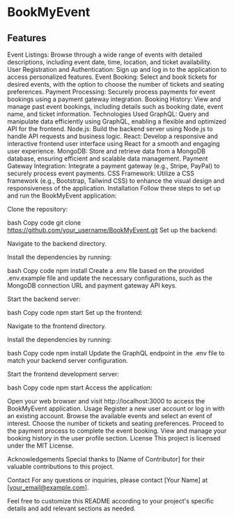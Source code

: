 # BookMyEvent

## Features
Event Listings: Browse through a wide range of events with detailed descriptions, including event date, time, location, and ticket availability.
User Registration and Authentication: Sign up and log in to the application to access personalized features.
Event Booking: Select and book tickets for desired events, with the option to choose the number of tickets and seating preferences.
Payment Processing: Securely process payments for event bookings using a payment gateway integration.
Booking History: View and manage past event bookings, including details such as booking date, event name, and ticket information.
Technologies Used
GraphQL: Query and manipulate data efficiently using GraphQL, enabling a flexible and optimized API for the frontend.
Node.js: Build the backend server using Node.js to handle API requests and business logic.
React: Develop a responsive and interactive frontend user interface using React for a smooth and engaging user experience.
MongoDB: Store and retrieve data from a MongoDB database, ensuring efficient and scalable data management.
Payment Gateway Integration: Integrate a payment gateway (e.g., Stripe, PayPal) to securely process event payments.
CSS Framework: Utilize a CSS framework (e.g., Bootstrap, Tailwind CSS) to enhance the visual design and responsiveness of the application.
Installation
Follow these steps to set up and run the BookMyEvent application:

Clone the repository:

bash
Copy code
git clone https://github.com/your_username/BookMyEvent.git
Set up the backend:

Navigate to the backend directory.

Install the dependencies by running:

bash
Copy code
npm install
Create a .env file based on the provided .env.example file and update the necessary configurations, such as the MongoDB connection URL and payment gateway API keys.

Start the backend server:

bash
Copy code
npm start
Set up the frontend:

Navigate to the frontend directory.

Install the dependencies by running:

bash
Copy code
npm install
Update the GraphQL endpoint in the .env file to match your backend server configuration.

Start the frontend development server:

bash
Copy code
npm start
Access the application:

Open your web browser and visit http://localhost:3000 to access the BookMyEvent application.
Usage
Register a new user account or log in with an existing account.
Browse the available events and select an event of interest.
Choose the number of tickets and seating preferences.
Proceed to the payment process to complete the event booking.
View and manage your booking history in the user profile section.
License
This project is licensed under the MIT License.

Acknowledgements
Special thanks to [Name of Contributor] for their valuable contributions to this project.

Contact
For any questions or inquiries, please contact [Your Name] at [your_email@example.com].

Feel free to customize this README according to your project's specific details and add relevant sections as needed.





